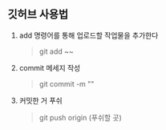 <!-- 1주차 내용 정리할 것 -->

## 깃허브 사용법

1. add 명령어를 통해 업로드할 작업물을 추가한다

   > git add ~~

2. commit 메세지 작성

   > git commit -m ""

3. 커밋한 거 푸쉬
   > git push origin (푸쉬할 곳)
